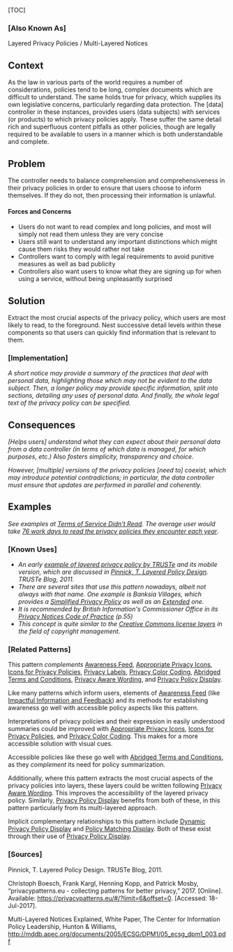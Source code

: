 [TOC]

### [Also Known As]
<!-- All other names the pattern is known by.-->

Layered Privacy Policies / Multi-Layered Notices

## Context
<!-- The situations in which the pattern may apply.-->
<!-- Aspects which constrain the solution, but are not modified by it. They affect the impact of different forces.-->

As the law in various parts of the world requires a number of considerations, policies tend to be long, complex documents which are difficult to understand. The same holds true for privacy, which supplies its own legislative concerns, particularly regarding data protection. The [data] controller in these instances, provides users (data subjects) with services (or products) to which privacy policies apply. These suffer the same detail rich and superfluous content pitfalls as other policies, though are legally required to be available to users in a manner which is both understandable and complete.

## Problem
<!-- The problem a pattern addresses, including a list of forces describing why a problem might be difficult to solve.-->

The controller needs to balance comprehension and comprehensiveness in their privacy policies in order to ensure that users choose to inform themselves. If they do not, then processing their information is unlawful.

#### Forces and Concerns
<!-- Implications in this problem which affect the appropriateness of a solution, and are affected by this pattern.-->
<!-- Forces should be highly visible for easy reference, where less obvious a dedicated section is recommended.-->

- Users do not want to read complex and long policies, and most will simply not read them unless they are very concise
- Users still want to understand any important distinctions which might cause them risks they would rather not take
- Controllers want to comply with legal requirements to avoid punitive measures as well as bad publicity
- Controllers also want users to know what they are signing up for when using a service, without being unpleasantly surprised

## Solution
<!-- A concise description of how the pattern addresses the problem.-->

Extract the most crucial aspects of the privacy policy, which users are most likely to read, to the foreground. Nest successive detail levels within these components so that users can quickly find information that is relevant to them.

<!--### [Structure]-->
<!--A detailed specification of the structural aspects of the pattern. A class diagram if applicable.-->



### [Implementation]
<!--Guidelines for implementing the pattern; code fragments; suggested PETS; policy fragments.-->

_A short notice may provide a summary of the practices that deal with personal data, highlighting those which may not be evident to the data subject. Then, a longer policy may provide specific information, split into sections, detailing any uses of personal data. And finally, the whole legal text of the privacy policy can be specified._

## Consequences
<!--The advantages (benefits) and disadvantages (liabilities) of applying the pattern.-->

_[Helps users] understand what they can expect about their personal data from a data controller (in terms of which data is managed, for which purposes, etc.)_ Also _fosters simplicity, transparency and choice._

_However, [multiple] versions of the privacy policies [need to] coexist, which may introduce potential contradictions; in particular, the data controller must ensure that updates are performed in parallel and coherently._

<!--### [Constraints]-->
<!-- limitations as a consequence of applying the pattern.-->



## Examples
<!--Motivational example to see how the pattern is applied.-->

_See examples at [Terms of Service Didn't Read](https://tosdr.org/). The average user would take [76 work days to read the privacy policies they encounter each year](http://www.theatlantic.com/technology/archive/2012/03/reading-the-privacy-policies-you-encounter-in-a-year-would-take-76-work-days/253851/)_.

### [Known Uses]
<!-- Pointers to various applications of the pattern.-->

- _An early [example of layered privacy policy by TRUSTe](http://www.truste.com/labs/layered-notice/short-notice/example-policy_SN.html) and its mobile version, which are discussed in [Pinnick, T. Layered Policy Design](http://www.truste.com/blog/2011/05/20/layered-policy-and-short-notice-design/). TRUSTe Blog, 2011._
- _There are several sites that use this pattern nowadays, albeit not always with that name. One example is Banksia Villages, which provides a [Simplified Privacy Policy](http://www.banksiavillage.com.au/simplified-privacy-policy/) as well as an [Extended](http://www.banksiavillage.com.au/privacy-statement/) one._
- _It is recommended by British Information's Commissioner Office in its [Privacy Notices Code of Practice](https://ico.org.uk/media/for-organisations/documents/1610/privacy_notices_cop.pdf) (p.55)_
- _This concept is quite similar to the [Creative Commons license layers](http://creativecommons.org/licenses/) in the field of copyright management._

<!--## See Also-->
<!-- Any pointers to relevant information, not contained in the subfields below.-->



### [Related Patterns]
<!-- Supporting and conflicting patterns-->

This pattern _complements_ [Awareness Feed](Awareness-Feed), [Appropriate Privacy Icons](Appropriate-Privacy-Icons), [Icons for Privacy Policies](Icons-for-Privacy-Policies), [Privacy Labels](Privacy-Labels), [Privacy Color Coding](Privacy-color-coding), [Abridged Terms and Conditions](Abridged-Terms-and-Conditions), [Privacy Aware Wording](Privacy-Aware-Wording), and [Privacy Policy Display](Privacy-Policy-Display).

Like many patterns which inform users, elements of [Awareness Feed](Awareness-Feed) (like [Impactful Information and Feedback](Impactful-Information-and-Feedback)) and its methods for establishing awareness go well with accessible policy aspects like this pattern.

Interpretations of privacy policies and their expression in easily understood summaries could be improved with [Appropriate Privacy Icons](Appropriate-Privacy-Icons), [Icons for Privacy Policies](Icons-for-Privacy-Policies), and [Privacy Color Coding](Privacy-color-coding). This makes for a more accessible solution with visual cues.

Accessible policies like these go well with [Abridged Terms and Conditions](Abridged-Terms-and-Conditions), as they _complement_ its need for policy summarization.

Additionally, where this pattern extracts the most crucial aspects of the privacy policies into layers, these layers could be written following [Privacy Aware Wording](Privacy-Aware-Wording). This improves the accessibility of the layered privacy policy. Similarly, [Privacy Policy Display](Privacy-Policy-Display) benefits from both of these, in this pattern particularly from its multi-layered approach.

Implicit complementary relationships to this pattern include [Dynamic Privacy Policy Display](Dynamic-Privacy-Policy-Display) and [Policy Matching Display](Policy-matching-display). Both of these exist through their use of [Privacy Policy Display](Privacy-Policy-Display).

### [Sources]
<!-- References to the original source of the pattern.-->

Pinnick, T. Layered Policy Design. TRUSTe Blog, 2011.

Christoph Boesch, Frank Kargl, Henning Kopp, and Patrick Mosby, “privacypatterns.eu - collecting patterns for better privacy,” 2017. [Online]. Available: https://privacypatterns.eu/#/?limit=6&offset=0. [Accessed: 18-Jul-2017].

Multi-Layered Notices Explained, White Paper, The Center for Information Policy Leadership, Hunton & Williams, http://mddb.apec.org/documents/2005/ECSG/DPM1/05_ecsg_dpm1_003.pdf

<!--## General Comments-->
<!-- Separate discussion on the pattern.-->



<!--## Tags-->
<!-- User definable descriptors for additional correlation.-->